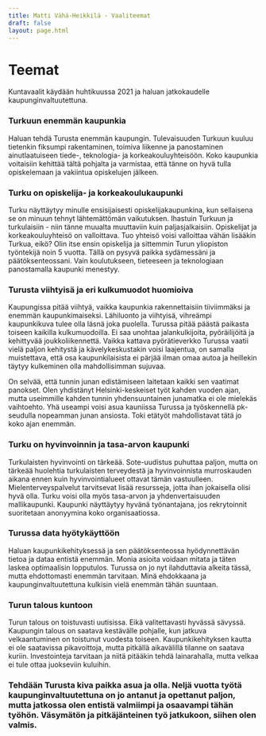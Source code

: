 ```yaml
---
title: Matti Vähä-Heikkilä - Vaaliteemat
draft: false
layout: page.html
---
```


# Teemat

Kuntavaalit käydään huhtikuussa 2021 ja haluan jatkokaudelle kaupunginvaltuutettuna.

### Turkuun enemmän kaupunkia

Haluan tehdä Turusta enemmän kaupungin. Tulevaisuuden Turkuun kuuluu tietenkin fiksumpi rakentaminen, toimiva liikenne ja panostaminen ainutlaatuiseen tiede-, teknologia- ja korkeakouluyhteisöön. Koko kaupunkia voitaisiin kehittää tältä pohjalta ja varmistaa, että tänne on hyvä tulla opiskelemaan ja vakiintua opiskelujen jälkeen.

### Turku on opiskelija- ja korkeakoulukaupunki

Turku näyttäytyy minulle ensisijaisesti opiskelijakaupunkina, kun sellaisena se on minuun tehnyt lähtemättömän vaikutuksen. Ihastuin Turkuun ja turkulaisiin - niin tänne muualta muuttaviin kuin paljasjalkaisiin. Opiskelijat ja korkeakouluyhteisö on valloittava. Tuo yhteisö voisi valloittaa vähän lisääkin Turkua, eikö? Olin itse ensin opiskelija ja sittemmin Turun yliopiston työntekijä noin 5 vuotta. Tällä on pysyvä paikka sydämessäni ja päätöksenteossani. Vain koulutukseen, tieteeseen ja teknologiaan panostamalla kaupunki menestyy.

### Turusta viihtyisä ja eri kulkumuodot huomioiva

Kaupungissa pitää viihtyä, vaikka kaupunkia rakennettaisiin tiiviimmäksi ja enemmän kaupunkimaiseksi. Lähiluonto ja viihtyisä, vihreämpi kaupunkikuva tulee olla läsnä joka puolella. Turussa pitää päästä paikasta toiseen kaikilla kulkumuodoilla. Ei saa unohtaa jalankulkijoita, pyöräilijöitä ja kehittyvää joukkoliikennettä. Vaikka kattava pyörätieverkko Turussa vaatii vielä paljon kehitystä ja kävelykeskustakin voisi laajentua, on samalla muistettava, että osa kaupunkilaisista ei pärjää ilman omaa autoa ja heillekin täytyy kulkeminen olla mahdollisimman sujuvaa.

On selvää, että tunnin junan edistämiseen laitetaan kaikki sen vaatimat panokset. Olen yhdistänyt Helsinki-keskeiset työt kahden vuoden ajan, mutta useimmille kahden tunnin yhdensuuntainen junamatka ei ole mielekäs vaihtoehto. Yhä useampi voisi asua kauniissa Turussa ja työskennellä pk-seudulla nopeamman junan ansiosta. Toki etätyöt mahdollistavat tätä jo koko ajan enemmän.

### Turku on hyvinvoinnin ja tasa-arvon kaupunki
Turkulaisten hyvinvointi on tärkeää. Sote-uudistus puhuttaa paljon, mutta on tärkeää huolehtia turkulaisten terveydestä ja hyvinvoinnista murroskauden aikana ennen kuin hyvinvointialueet ottavat tämän vastuulleen. Mielenterveyspalvelut tarvitsevat lisää resursseja, jotta ihan jokaisella olisi hyvä olla. Turku voisi olla myös tasa-arvon ja yhdenvertaisuuden mallikaupunki. Kaupunki näyttäytyy hyvänä työnantajana, jos rekrytoinnit suoritetaan anonyymina koko organisaatiossa.

### Turussa data hyötykäyttöön

Haluan kaupunkikehityksessä ja sen päätöksenteossa hyödynnettävän tietoa ja dataa entistä enemmän. Monia asioita voidaan mitata ja täten laskea optimaalisin lopputulos. Turussa on jo nyt ilahduttavia alkeita tässä, mutta ehdottomasti enemmän tarvitaan. Minä ehdokkaana ja kaupunginvaltuutettuna kulkisin vielä enemmän tähän suuntaan.

### Turun talous kuntoon

Turun talous on toistuvasti uutisissa. Eikä valitettavasti hyvässä sävyssä. Kaupungin talous on saatava kestävälle pohjalle, kun jatkuva velkaantuminen on toistunut vuodesta toiseen. Kaupunkikehityksen kautta ei ole saatavissa pikavoittoja, mutta pitkällä aikavälillä tilanne on saatava kuriin. Investointeja tarvitaan ja niitä pitääkin tehdä lainarahalla, mutta velkaa ei tule ottaa juokseviin kuluihin.


### Tehdään Turusta kiva paikka asua ja olla. Neljä vuotta työtä kaupunginvaltuutettuna on jo antanut ja opettanut paljon, mutta jatkossa olen entistä valmiimpi ja osaavampi tähän työhön. Väsymätön ja pitkäjänteinen työ jatkukoon, siihen olen valmis.

